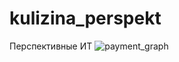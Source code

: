 # kulizina_perspekt
Перспективные ИТ
![payment_graph](https://github.com/kulizina/kulizina_perspekt/assets/92176711/7433781a-56f3-4942-94d4-aa4141a7c765)

